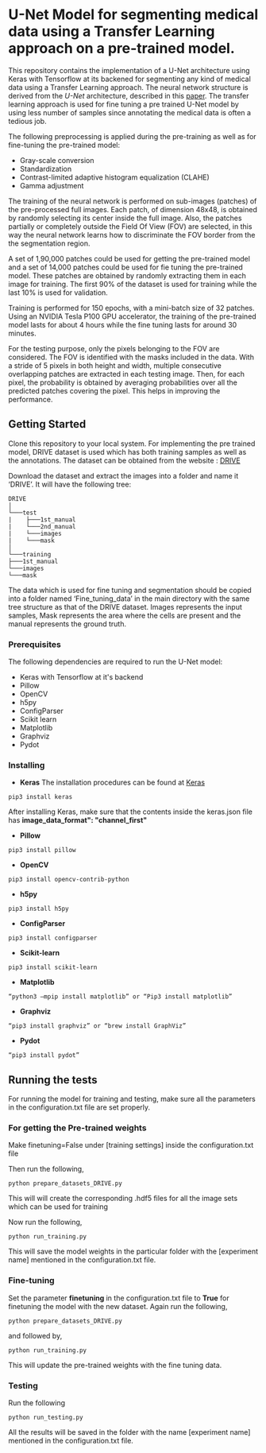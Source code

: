 # U-Net Model for segmenting medical data using a Transfer Learning approach on a pre-trained model.

This repository contains the implementation of a U-Net architecture using Keras with Tensorflow at its backened for segmenting any kind of medical data using a Transfer Learning approach. The neural network structure is derived from the *U-Net* architecture, described in this [paper](https://arxiv.org/pdf/1505.04597.pdf).  The transfer learning approach is used for fine tuning a pre trained U-Net model by using less number of samples since annotating the medical data is often a tedious job.

The following preprocessing is applied during the pre-training as well as for fine-tuning the pre-trained model:
- Gray-scale conversion
- Standardization
- Contrast-limited adaptive histogram equalization (CLAHE)
- Gamma adjustment

The training of the neural network is performed on sub-images (patches) of the pre-processed full images. Each patch, of dimension 48x48, is obtained by randomly selecting its center inside the full image. Also, the patches partially or completely outside the Field Of View (FOV) are selected, in this way the neural network learns how to discriminate the FOV border from the the segmentation region.

A set of 1,90,000 patches could be used for getting the pre-trained model and a set of 14,000 patches could be used for fie tuning the pre-trained model. These patches are obtained by randomly extracting them in each image for training. The first 90% of the dataset is used for training while the last 10% is used for validation.

Training is performed for 150 epochs, with a mini-batch size of 32 patches. Using an NVIDIA Tesla P100 GPU accelerator, the training of the pre-trained model lasts for about 4 hours while the fine tuning lasts for around 30 minutes.

For the testing purpose, only the pixels belonging to the FOV are considered. The FOV is identified with the masks included in the data. With a stride of 5 pixels in both height and width, multiple consecutive overlapping patches are extracted in each testing image. Then, for each pixel, the probability is obtained by averaging probabilities over all the predicted patches covering the pixel. This helps in improving the performance.


## Getting Started

Clone this repository to your local system. For implementing the pre trained model, DRIVE dataset is used which has both training samples as well as the annotations. The dataset can be obtained from the website :
[DRIVE](http://www.isi.uu.nl/Research/Databases/DRIVE/)

Download the dataset and extract the images into a folder and name it ‘DRIVE’. It will have the following tree:
```
DRIVE
│
└───test
|    ├───1st_manual
|    └───2nd_manual
|    └───images
|    └───mask
│
└───training
├───1st_manual
└───images
└───mask
```


The data which is used for fine tuning and segmentation should be copied into a folder named ‘Fine_tuning_data’ in the main directory with the same tree structure as that of the DRIVE dataset. Images represents the input samples, Mask represents the area where the cells are present and the manual represents the ground truth.


### Prerequisites
The following dependencies are required to run the U-Net model:
* Keras with Tensorflow at it's backend
* Pillow
* OpenCV
* h5py
* ConfigParser
* Scikit learn
* Matplotlib
* Graphviz
* Pydot

### Installing

* **Keras**
The installation procedures can be found  at [Keras](https://keras.io)
```
pip3 install keras
```
After installing Keras, make sure that the contents inside the keras.json file has **image_data_format": "channel_first"**

* **Pillow**
```
pip3 install pillow
```

* **OpenCV**
```
pip3 install opencv-contrib-python
```

* **h5py**
```
pip3 install h5py
```

* **ConfigParser**
```
pip3 install configparser
```


* **Scikit-learn**
```
pip3 install scikit-learn
```


* **Matplotlib**
```
“python3 –mpip install matplotlib” or “Pip3 install matplotlib”
```
* **Graphviz**
```
“pip3 install graphviz” or “brew install GraphViz”
```

* **Pydot**
```
“pip3 install pydot”
```

## Running the tests

For running the model for training and testing, make sure all the parameters in the configuration.txt file are set properly.

### For getting the Pre-trained weights

Make finetuning=False under [training settings] inside the configuration.txt file

Then run the following,
```
python prepare_datasets_DRIVE.py
```
This will will create the corresponding .hdf5 files for all the image sets which can be used for training

Now run the following,
```
python run_training.py
```
This will save the model weights in the particular folder with the [experiment name] mentioned in the configuration.txt file.


### Fine-tuning

Set the parameter **finetuning**  in the configuration.txt file to **True** for finetuning the model with the new dataset.
Again run the following,

```
python prepare_datasets_DRIVE.py
```
and followed by,
```
python run_training.py
```
This will update the pre-trained weights with the fine tuning data.

### Testing
Run the following
```
python run_testing.py
```
All the results will be saved in the folder with the name [experiment name] mentioned in the configuration.txt file.

